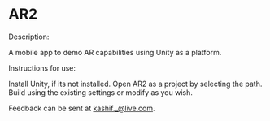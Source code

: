 # AR2

Description:

A mobile app to demo AR capabilities using Unity as a platform.



Instructions for use:

Install Unity, if its not installed.
Open AR2 as a project by selecting the path.
Build using the existing settings or modify as you wish.


Feedback can be sent at kashif._@live.com.
